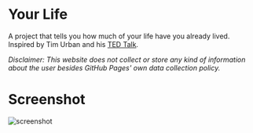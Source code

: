 # Your Life
A project that tells you how much of your life have you already lived.
Inspired by Tim Urban and his [TED Talk](https://www.youtube.com/watch?v=arj7oStGLkU).

_Disclaimer: This website does not collect or store any kind of information about the user besides GitHub Pages' own data collection policy._

# Screenshot

![screenshot](https://github.com/what-name/what-name.github.io/edit/master/preview.png?raw=true)
